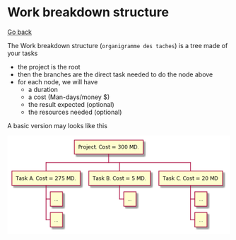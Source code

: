 # Work breakdown structure

[Go back](../index.md#organize-your-project)

The Work breakdown structure (`organigramme des taches`)
is a tree made of your tasks

* the project is the root
* then the branches are the direct task needed to do the node above
* for each node, we will have
    * a duration
    * a cost (Man-days/money $)
    * the result expected (optional)
    * the resources needed (optional)

A basic version may looks like this

<pre class="d-none" style="display: none;">
@startwbs
* Project. Cost = 300 MD.
** Task A. Cost = 275 MD.
*** ...
*** ...
** Task B. Cost = 5 MD.
*** ...
** Task C. Cost = 20 MD
*** ...
*** ...
@endwbs
</pre>

![plantuml code above](images/SoWkIImgAKygvj9I22ZApqfDBj5JSCulBb6mLJ0sC53mTT7Zqj9I24aipbPmXCiOcPj2PRGKzFIGQOXA9xXAT7KGUMU4II0hCCnnICrB0Re90000.png)